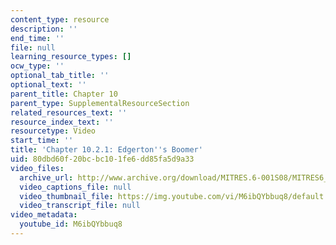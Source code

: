 ```yaml
---
content_type: resource
description: ''
end_time: ''
file: null
learning_resource_types: []
ocw_type: ''
optional_tab_title: ''
optional_text: ''
parent_title: Chapter 10
parent_type: SupplementalResourceSection
related_resources_text: ''
resource_index_text: ''
resourcetype: Video
start_time: ''
title: 'Chapter 10.2.1: Edgerton''s Boomer'
uid: 80dbd60f-20bc-bc10-1fe6-dd85fa5d9a33
video_files:
  archive_url: http://www.archive.org/download/MITRES.6-001S08/MITRES6_001S08_10-2-1_300k.mp4
  video_captions_file: null
  video_thumbnail_file: https://img.youtube.com/vi/M6ibQYbbuq8/default.jpg
  video_transcript_file: null
video_metadata:
  youtube_id: M6ibQYbbuq8
---
```

